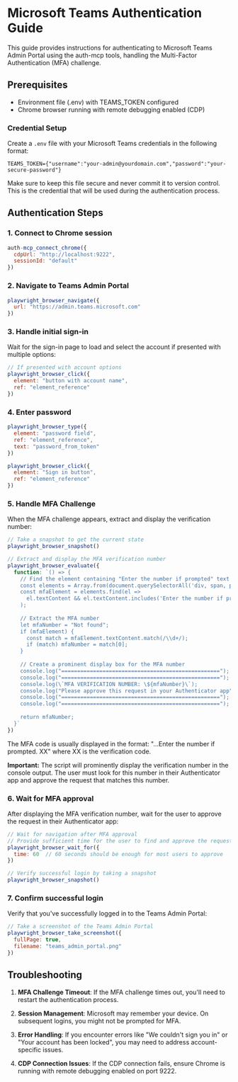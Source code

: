 # Microsoft Teams Authentication Guide

This guide provides instructions for authenticating to Microsoft Teams Admin Portal using the auth-mcp tools, handling the Multi-Factor Authentication (MFA) challenge.

## Prerequisites
- Environment file (.env) with TEAMS_TOKEN configured
- Chrome browser running with remote debugging enabled (CDP)

### Credential Setup
Create a `.env` file with your Microsoft Teams credentials in the following format:

```
TEAMS_TOKEN={"username":"your-admin@yourdomain.com","password":"your-secure-password"}
```

Make sure to keep this file secure and never commit it to version control. This is the credential that will be used during the authentication process.

## Authentication Steps

### 1. Connect to Chrome session
```javascript
auth-mcp_connect_chrome({
  cdpUrl: "http://localhost:9222",
  sessionId: "default"
})
```

### 2. Navigate to Teams Admin Portal
```javascript
playwright_browser_navigate({
  url: "https://admin.teams.microsoft.com"
})
```

### 3. Handle initial sign-in

Wait for the sign-in page to load and select the account if presented with multiple options:
```javascript
// If presented with account options
playwright_browser_click({
  element: "button with account name",
  ref: "element_reference"
})
```

### 4. Enter password
```javascript
playwright_browser_type({
  element: "password field",
  ref: "element_reference", 
  text: "password_from_token"
})

playwright_browser_click({
  element: "Sign in button",
  ref: "element_reference"
})
```

### 5. Handle MFA Challenge

When the MFA challenge appears, extract and display the verification number:
```javascript
// Take a snapshot to get the current state
playwright_browser_snapshot()

// Extract and display the MFA verification number
playwright_browser_evaluate({
  function: `() => {
    // Find the element containing "Enter the number if prompted" text
    const elements = Array.from(document.querySelectorAll('div, span, p'));
    const mfaElement = elements.find(el => 
      el.textContent && el.textContent.includes('Enter the number if prompted')
    );
    
    // Extract the MFA number
    let mfaNumber = "Not found";
    if (mfaElement) {
      const match = mfaElement.textContent.match(/\\d+/);
      if (match) mfaNumber = match[0];
    }
    
    // Create a prominent display box for the MFA number
    console.log("==================================================");
    console.log("==================================================");
    console.log(\`MFA VERIFICATION NUMBER: \${mfaNumber}\`);
    console.log("Please approve this request in your Authenticator app");
    console.log("==================================================");
    console.log("==================================================");
    
    return mfaNumber;
  }`
})
```

The MFA code is usually displayed in the format: "...Enter the number if prompted. XX" where XX is the verification code.

**Important:** The script will prominently display the verification number in the console output. The user must look for this number in their Authenticator app and approve the request that matches this number.

### 6. Wait for MFA approval

After displaying the MFA verification number, wait for the user to approve the request in their Authenticator app:
```javascript
// Wait for navigation after MFA approval
// Provide sufficient time for the user to find and approve the request
playwright_browser_wait_for({
  time: 60  // 60 seconds should be enough for most users to approve
})

// Verify successful login by taking a snapshot
playwright_browser_snapshot()
```

### 7. Confirm successful login

Verify that you've successfully logged in to the Teams Admin Portal:
```javascript
// Take a screenshot of the Teams Admin Portal
playwright_browser_take_screenshot({
  fullPage: true,
  filename: "teams_admin_portal.png"
})
```

## Troubleshooting

1. **MFA Challenge Timeout**: If the MFA challenge times out, you'll need to restart the authentication process.

2. **Session Management**: Microsoft may remember your device. On subsequent logins, you might not be prompted for MFA.

3. **Error Handling**: If you encounter errors like "We couldn't sign you in" or "Your account has been locked", you may need to address account-specific issues.

4. **CDP Connection Issues**: If the CDP connection fails, ensure Chrome is running with remote debugging enabled on port 9222.